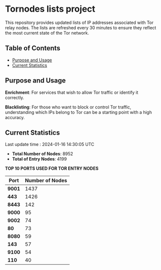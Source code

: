 # Tornodes lists project

This repository provides updated lists of IP addresses associated with Tor relay nodes. The lists are refreshed every 30 minutes to ensure they reflect the most current state of the Tor network.

## Table of Contents

- [Purpose and Usage](#purpose-and-usage)
- [Current Statistics](#current-statistics)


## Purpose and Usage

**Enrichment**: For services that wish to allow Tor traffic or identify it correctly.

**Blacklisting**: For those who want to block or control Tor traffic, understanding which IPs belong to Tor can be a starting point with a high accuracy.

## Current Statistics

Last update time : 2024-01-16 14:30:05 UTC

- **Total Number of Nodes**: 8952
- **Total of Entry Nodes**: 4199

**TOP 10 PORTS USED FOR TOR ENTRY NODES**

| **Port** | **Number of Nodes** |
|------|-----------------|
| **9001**   | 1437  |
| **443**   | 1426  |
| **8443**   | 142  |
| **9000**   | 95  |
| **9002**   | 74  |
| **80**   | 73  |
| **8080**   | 59  |
| **143**   | 57  |
| **9100**   | 54  |
| **110**   | 40  |

